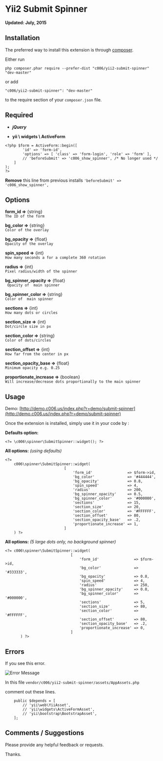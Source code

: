 Yii2 Submit Spinner
===================


**Updated: July, 2015**


Installation
------------

The preferred way to install this extension is through [composer](http://getcomposer.org/download/).

Either run

`
php composer.phar require --prefer-dist "c006/yii2-submit-spinner" "dev-master"
`

or add

`
"c006/yii2-submit-spinner": "dev-master"
`

to the require section of your `composer.json` file.


Required
--------

+ ***jQuery***

+ **yii \ widgets \ ActiveForm**

>
    <?php $form = ActiveForm::begin([
            'id' => 'form-id',
            'options' => [ 'class' => 'form-login', 'role' => 'form' ],
            // 'beforeSubmit' => 'c006_show_spinner', /* No longer used */
        ]
    );
    ?>

**Remove** this line from previous installs
`'beforeSubmit' => 'c006_show_spinner',`



Options
-------

**form_id =>**  {string}  
` The ID of the form `

**bg_color =>**  {string}  
` Color of the overlay `

**bg_opacity =>**  {float}  
` Opacity of the overlay `

**spin_speed =>**  {int}  
` How many seconds a for a complete 360 rotation `

**radius =>**  {int}  
` Pixel radius/width of the spinner `

**bg_spinner_opacity =>**  {float}  
` Opacity of  main spinner`

**bg_spinner_color =>**  {string}  
` Color of  main spinner `

**sections =>**  {int}  
` How many dots or circles `

**section_size =>**  {int}  
` Dot/circle size in px `

**section_color =>**  {string}  
` Color of dots/circles `

**section_offset =>**  {int}  
` How far from the center in px `

**section_opacity_base =>**  {float}  
` Minimum opacity e.g. 0.25 `

**proportionate_increase =>**  {boolean}  
` Will increase/decrease dots proportionally to the main spinner `





Usage
-----

Demo: [http://demo.c006.us/index.php?r=demo/submit-spinner](http://demo.c006.us/index.php?r=demo/submit-spinner)

Once the extension is installed, simply use it in your code by  :




**Defaults option:**

>
    <?= \c006\spinner\SubmitSpinner::widget(); ?>



**All options:**
_(using defaults)_

>
    <?=
        c006\spinner\SubmitSpinner::widget(
                               [
                                   'form_id'                => $form->id,
                                   'bg_color'               => '#444444',
                                   'bg_opacity'             => 0.8,
                                   'spin_speed'             => 4,
                                   'radius'                 => 200,
                                   'bg_spinner_opacity'     => 0.5,
                                   'bg_spinner_color'       => '#000000',
                                   'sections'               => 15,
                                   'section_size'           => 20,
                                   'section_color'          => '#FFFFFF',
                                   'section_offset'         => 80,
                                   'section_opacity_base'   => .2,
                                   'proportionate_increase' => 1,
                               ]
        ) ?>


**All options:**
_(5 large dots only, no background spinner)_


>
    <?= c006\spinner\SubmitSpinner::widget(
                                  [
                                      'form_id'                => $form->id,
                                      'bg_color'               => '#333333',
                                      'bg_opacity'             => 0.8,
                                      'spin_speed'             => 4,
                                      'radius'                 => 250,
                                      'bg_spinner_opacity'     => 0.0,
                                      'bg_spinner_color'       => '#000000',
                                      'sections'               => 5,
                                      'section_size'           => 80,
                                      'section_color'          => '#FFFFFF',
                                      'section_offset'         => 80,
                                      'section_opacity_base'   => .2,
                                      'proportionate_increase' => 0,
                                  ]
           ) ?>


Errors
---------

If you see this error.

![Error Message](http://github.c006.us/yii2-submit-spinner/alert.jpg)

In this file `vendor/c006/yii2-submit-spinner/assets/AppAssets.php`

comment out these lines.

>
        public $depends = [
            // 'yii\web\YiiAsset',
            // 'yii\widgets\ActiveFormAsset',
            // 'yii\bootstrap\BootstrapAsset',
        ];


Comments / Suggestions
--------------------

Please provide any helpful feedback or requests.

Thanks.



































